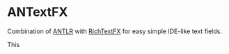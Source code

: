 # ANTextFX
Combination of [ANTLR](https://github.com/antlr/antlr4) with [RichTextFX](https://github.com/TomasMikula/RichTextFX) for easy simple IDE-like text fields.

This

